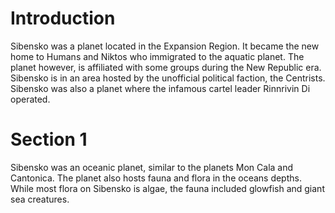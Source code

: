 # Introduction
Sibensko was a planet located in the Expansion Region.
It became the new home to Humans and Niktos who immigrated to the aquatic planet.
The planet however, is affiliated with some groups during the New Republic era.
Sibensko is in an area hosted by the unofficial political faction, the Centrists.
Sibensko was also a planet where the infamous cartel leader Rinnrivin Di operated.

# Section 1
Sibensko was an oceanic planet, similar to the planets Mon Cala and Cantonica.
The planet also hosts fauna and flora in the oceans depths.
While most flora on Sibensko is algae, the fauna included glowfish and giant sea creatures.